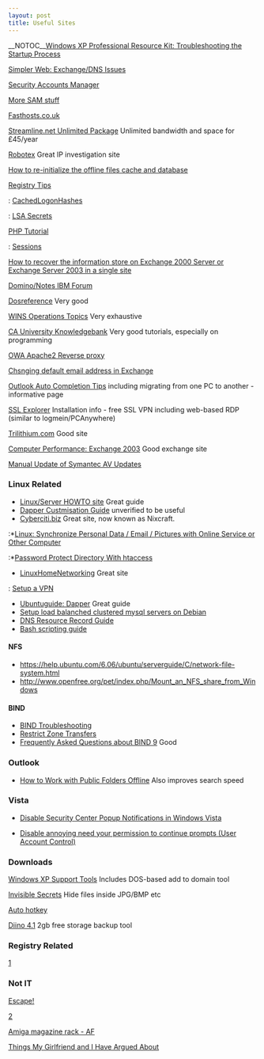 ```yaml
---
layout: post 
title: Useful Sites
---
```


\_\_NOTOC\_\_[Windows XP Professional Resource Kit: Troubleshooting the
Startup
Process](http://www.microsoft.com/technet/prodtechnol/winxppro/reskit/c29621675.mspx)

[Simpler Web: Exchange/DNS
Issues](http://www.swinc.com/resources/exchange/smtp_dnsissues.asp)

[Security Accounts
Manager](http://www.beginningtoseethelight.org/ntsecurity/index.php)

[More SAM
stuff](http://archives.neohapsis.com/archives/ntbugtraq/2003-q3/0033.html)

[Fasthosts.co.uk](http://www.fasthosts.co.uk)

[Streamline.net Unlimited
Package](http://www.streamlinenet.co.uk/uu.php) Unlimited bandwidth and
space for £45/year

[Robotex](http://www.robtex.com) Great IP investigation site

[How to re-initialize the offline files cache and
database](http://support.microsoft.com/kb/230738)

[Registry
Tips](http://www.windowsnetworking.com/kbase/WindowsTips/WindowsNT/RegistryTips/)

:   [CachedLogonHashes](http://www.windowsnetworking.com/kbase/WindowsTips/WindowsNT/RegistryTips/Password/CachedLogonHashes.html)

<!-- -->

:   [LSA
    Secrets](http://www.windowsnetworking.com/nt/registry/rtips320.shtml)

[PHP Tutorial](http://www.w3schools.com/php/default.asp)

:   [Sessions](http://www.w3schools.com/php/php_sessions.asp)

[How to recover the information store on Exchange 2000 Server or
Exchange Server 2003 in a single
site](http://support.microsoft.com/kb/313184/)

[Domino/Notes IBM Forum](http://www-10.lotus.com/ldd/nd6forum.nsf)

[Dosreference](http://www.tekweb.dk/manuals/command/COMMANDS/F/FINDSTR.HTM)
Very good

[WINS Operations
Topics](http://technet2.microsoft.com/windowsserver/en/operations/wins.mspx)
Very exhaustive

[CA University
Knowledgebank](http://www.cauniversity.org/knowledgebank?file=kb.php&action=view&id=99)
Very good tutorials, especially on programming

[OWA Apache2 Reverse proxy](http://3cx.org/item/46)

[Chsnging default email address in
Exchange](http://support.microsoft.com/default.aspx?kbid=285136)

[Outlook Auto Completion
Tips](http://www.ingressor.com/autocompletetips.htm) including migrating
from one PC to another - informative page

[SSL
Explorer](http://www.tomsnetworking.com/2006/07/21/diy_ssl_vpn_with_ssl_explorer_pt1/)
Installation info - free SSL VPN including web-based RDP (similar to
logmein/PCAnywhere)

[Trilithium.com](http://www.trilithium.com/johan/2005/06/grub-grub-grub/)
Good site

[Computer Performance: Exchange
2003](http://www.computerperformance.co.uk/exchange2003) Good exchange
site

[Manual Update of Symantec AV
Updates](http://www.symantec.com/avcenter/download.html)

### Linux Related

-   [Linux/Server HOWTO site](http://gentoo-wiki.com/Index:HOWTO) Great
    guide
-   [Dapper Custmisation
    Guide](http://ubuntuforums.org/showthread.php?t=296462) unverified
    to be useful
-   [Cyberciti.biz](http://www.cyberciti.biz) Great site, now known as
    Nixcraft.

:\*[Linux: Synchronize Personal Data / Email / Pictures with Online
Service or Other
Computer](http://www.cyberciti.biz/tips/linux-data-photo-email-bookmark-synchronize-software.html)

:\*[Password Protect Directory With
htaccess](http://www.cyberciti.biz/faq/howto-setup-apache-password-protect-directory-with-htaccess-file/)

-   [LinuxHomeNetworking](http://www.linuxhomenetworking.com/wiki/index.php)
    Great site

:   [Setup a
    VPN](http://www.linuxhomenetworking.com/wiki/index.php/Quick_HOWTO_:_Ch35_:_Configuring_Linux_VPNs)

-   [Ubuntuguide: Dapper](http://ubuntuguide.org/wiki/Ubuntu_dapper)
    Great guide
-   [Setup load balanched clustered mysql servers on
    Debian](http://www.howtoforge.com/loadbalanced_mysql_cluster_debian)
-   [DNS Resource Record
    Guide](http://technet2.microsoft.com/windowsserver/en/library/7b005a9b-4397-4d94-a584-34c037e2457c1033.mspx?mfr=true)
-   [Bash scripting
    guide](http://www.linuxtopia.org/online_books/advanced_bash_scripting_guide/moreadv.html)

#### NFS

-   <https://help.ubuntu.com/6.06/ubuntu/serverguide/C/network-file-system.html>
-   <http://www.openfree.org/pet/index.php/Mount_an_NFS_share_from_Windows>

#### BIND

-   [BIND
    Troubleshooting](http://www.cyberciti.biz/tips/troubleshooting-bind-dns-2.html)
-   [Restrict Zone
    Transfers](http://www.cyberciti.biz/tips/howto-restrict-unauthorized-zone-transfers-dns-bind.html)
-   [Frequently Asked Questions about BIND
    9](http://www.isc.org/index.pl?/sw/bind/FAQ.php) Good

### Outlook

-   [How to Work with Public Folders
    Offline](http://www.intermedia.net/support/kb/default.asp?id=746)
    Also improves search speed

### Vista

-   [Disable Security Center Popup Notifications in Windows
    Vista](http://www.howtogeek.com/howto/windows-vista/disable-security-center-popup-notifications-in-windows-vista/)

<!-- -->

-   [Disable annoying need your permission to continue prompts (User
    Account
    Control)](http://lifehacker.com/software/vista/windows-vista-tip--disable-annoying-need-your-permission-to-continue-prompts-230866.php)

### Downloads

[Windows XP Support Tools](http://support.microsoft.com/kb/838079/en-us)
Includes DOS-based add to domain tool

[Invisible
Secrets](http://software.techrepublic.com.com/download.aspx?&docid=236355&promo=100511)
Hide files inside JPG/BMP etc

[Auto hotkey](http://www.autohotkey.com/)

[Diino
4.1](http://www.download.com/Diino/3000-2196_4-10648970.html?ctype=rubics&cval=1.1.2.14758)
2gb free storage backup tool

### Registry Related

[1](http://technet2.microsoft.com/windowsserver/en/library/c07587ec-4a60-4bca-8508-29a4296b72121033.mspx?mfr=true)

### Not IT

[Escape!](http://members.iinet.net.au/~pontipak/redsquare.html)

[2](http://en.wikipedia.org/wiki/Wikipedia:Featured_pictures/Aeronautics_and_aviation)

[Amiga magazine rack - AF](http://amr.abime.net/issues_4)

[Things My Girlfriend and I Have Argued
About](http://www.mil-millington.com/)
